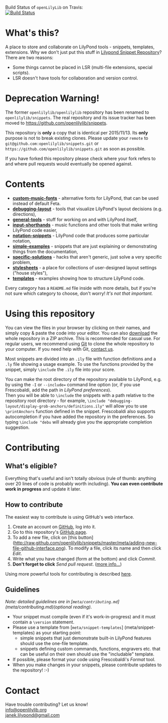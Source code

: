 Build Status of `openLilyLib` on Travis:  
[![Build Status](https://travis-ci.org/openlilylib/openlilylib.svg?branch=master)](https://travis-ci.org/openlilylib/openlilylib)

What's this?
============

A place to store and collaborate on LilyPond tools - snippets, templates, extensions.
Why we don't just put this stuff in [Lilypond Snippet Repository](http://lsr.dsi.unimi.it/)?
There are two reasons:
* Some things cannot be placed in LSR (multi-file extensions, special scripts).
* LSR doesn't have tools for collaboration and version control.

Deprecation Warning!
====================

The former `openlilylib/openlilylib` repository has been renamed to `openlilylib/snippets`.
The real repository and its issue tracker has been moved to https://github.com/openlilylib/snippets.

This repository is **only** a copy that is identical per 2015/11/13. Its **only** purpose is not to break
existing clones.  Please update your `remote` to `git@github.com:openlilylib/snippets.git` or `https://github.com/openlilylib/snippets.git` as soon as possible.

If you have forked this repository please check where your fork refers to and where pull requests would
eventually be opened against. 


Contents
========

* [__custom-music-fonts__](custom-music-fonts) -
    alternative fonts for LilyPond, that can be used instead of default Feta.
* [__debugging-layout__](debugging-layout) -
    tools that visualize LilyPond's layout decisions (e.g. directions),
* [__general-tools__](general-tools) -
    stuff for working on and with LilyPond itself,
* [__input-shorthands__](input-shorthands) -
    music functions and other tools that make writing LilyPond code easier,
* [__notation-snippets__](notation-snippets) -
    LilyPond code that produces some particular notation,
* [__simple-examples__](simple-examples) -
    snippets that are just explaining or demonstrating things from the documentation,
* [__specific-solutions__](specific-solutions) -
    hacks that aren't generic, just solve a very specific problem,
* [__stylesheets__](stylesheets) -
    a place for collections of user-designed layout settings ("house styles"),
* [__templates__](templates) -
    examples showing how to structure LilyPond code.

Every category has a `README.md` file inside with more details,
but if you're not sure which category to choose, don't worry!
*It's not that important.*

<!---
Later on, we may divide the snippets into 2 (or more)
"quality levels":
- official ones, showing Recommended LilyPond Practice,
- drafts, hacks etc. that were just written by someone
  and may be useful, but may also not be.

The policy would be to allow anyone to add anything to the "hacks",
but adding/changing official ones (or moving a draft to official ones)
would require some confirmation from someone else (not necessarily
a full review, but at least a quick look).

Update: actually, the status field probably already does this.
-->


Using this repository
=====================

You can view the files in your browser by clicking on their names,
and simply copy & paste the code into your editor. You can also
[download](https://github.com/openlilylib/snippets/archive/master.zip)
the whole repository in a ZIP archive.  This is recommended for casual use.
For regular users, we recommend using [Git](http://git-scm.com/)
to clone the whole repository to your computer.  If you need help with Git,
[contact us](README.md#contact).

Most snippets are divided into an `.ily` file with function definitions and a `.ly`
file showing a usage example.  To use the functions provided by the snippet,
simply `\include` the `.ily` file into your score.

You can make the root directory of the repository available to LilyPond,
e.g. by using the `-I` or `--include=` command line option (or, if you use
Frescobaldi, add the path in _LilyPond preferences_).  
Then you will be able to `\include` the snippets with a path relative to
the repository root directory - for example, 
`\include "debugging-layout/display-grob-anchors/definitions.ily"`
will allow you to use `\printAnchors` function defined in the snippet.
Frescobaldi also supports autocompletion if you have added the repository
in the preferences. So typing `\include "debu` will already give you the
appropriate completion suggestion.


Contributing
============

What's eligible?
----------------

Everything that's useful and isn't totally obvious (rule of thumb:
anything over 20 lines of code is probably worth including).
**You can even contribute work in progress** and update it later.


How to contribute
-----------------

The easiest way to contribute is using GitHub's web interface.

1. Create an account on [GitHub](http://github.com/), log into it.
2. Go to this repository's
[GitHub page](http://github.com/openlilylib/snippets).
3. To add a new file, click on [this button]
(http://raw.github.com/openlilylib/snippets/master/meta/adding-new-file-github-interface.png).
To modify a file, click its name and then click _Edit_.
5. Write what you have changed (form at the bottom)
and click _Commit_.
6. **Don't forget to click** _Send pull request_.
([more info...](meta/contributing.md#pull-requests))

Using more powerful tools for contributing is described
[here](meta/contributing.md#contributing-using-advanced-tools).


Guidelines
----------

_Note: detailed guidelines are in [`meta/contributing.md`]
(meta/contributing.md)(optional reading)._

* Your snippet must compile (even if it's work-in-progress)
and it must contain a `\version` statement.
* Please use a template from [`meta/snippet-templates`]
(meta/snippet-templates) as your starting point:
  - simple snippets that just demonstrate built-in LilyPond features
    should use the one-file template.
  - snippets defining custom commands, functions, engravers etc.
    that can be useful on their own should use the "includable" template.
* If possible, please format your code using Frescobaldi's
_Format_ tool.
* When you make changes in your snippets, please contribute
updates to the repository! :-)


Contact
=======

Have trouble contributing?  Let us know!  
[info@openlilylib.org](mailto:info@openlilylib.org)  
[janek.lilypond@gmail.com](mailto:janek.lilypond@gmail.com)  
